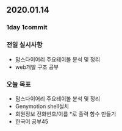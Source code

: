 ## 2020.01.14

### 1day 1commit

### 전일 실시사항
-  맘스다이어리 주요테이볼 분석 및 정리
-  web개발 구조 공부


### 오늘 목표
-  맘스다이어리 주요테이볼 분석 및 정리
-  Genymotion shell설치
-  회원정보 전화번호/이름 *로 출력 함수 만들기
-  한국어 공부45
